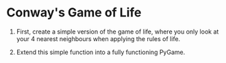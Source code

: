 # Conway's Game of Life

1. First, create a simple version of the game of life, where you only look at your 4 nearest neighbours when applying the rules of life.

2. Extend this simple function into a fully functioning PyGame.
